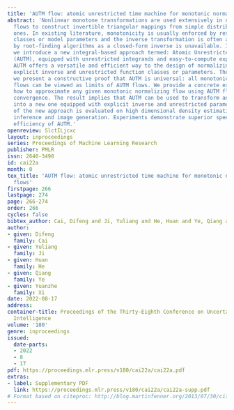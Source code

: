 ```yaml
---
title: 'AUTM flow: atomic unrestricted time machine for monotonic normalizing flows'
abstract: 'Nonlinear monotone transformations are used extensively in normalizing
  flows to construct invertible triangular mappings from simple distributions to complex
  ones. In existing literature, monotonicity is usually enforced by restricting function
  classes or model parameters and the inverse transformation is often approximated
  by root-finding algorithms as a closed-form inverse is unavailable. In this paper,
  we introduce a new integral-based approach termed: Atomic Unrestricted Time Machine
  (AUTM), equipped with unrestricted integrands and easy-to-compute explicit inverse.
  AUTM offers a versatile and efficient way to the design of normalizing flows with
  explicit inverse and unrestricted function classes or parameters. Theoretically,
  we present a constructive proof that AUTM is universal: all monotonic normalizing
  flows can be viewed as limits of AUTM flows. We provide a concrete example to show
  how to approximate any given monotonic normalizing flow using AUTM flows with guaranteed
  convergence. The result implies that AUTM can be used to transform an existing flow
  into a new one equipped with explicit inverse and unrestricted parameters. The performance
  of the new approach is evaluated on high dimensional density estimation, variational
  inference and image generation. Experiments demonstrate superior speed and memory
  efficiency of AUTM.'
openreview: SlctILjcxc
layout: inproceedings
series: Proceedings of Machine Learning Research
publisher: PMLR
issn: 2640-3498
id: cai22a
month: 0
tex_title: 'AUTM flow: atomic unrestricted time machine for monotonic normalizing
  flows'
firstpage: 266
lastpage: 274
page: 266-274
order: 266
cycles: false
bibtex_author: Cai, Difeng and Ji, Yuliang and He, Huan and Ye, Qiang and Xi, Yuanzhe
author:
- given: Difeng
  family: Cai
- given: Yuliang
  family: Ji
- given: Huan
  family: He
- given: Qiang
  family: Ye
- given: Yuanzhe
  family: Xi
date: 2022-08-17
address:
container-title: Proceedings of the Thirty-Eighth Conference on Uncertainty in Artificial
  Intelligence
volume: '180'
genre: inproceedings
issued:
  date-parts:
  - 2022
  - 8
  - 17
pdf: https://proceedings.mlr.press/v180/cai22a/cai22a.pdf
extras:
- label: Supplementary PDF
  link: https://proceedings.mlr.press/v180/cai22a/cai22a-supp.pdf
# Format based on citeproc: http://blog.martinfenner.org/2013/07/30/citeproc-yaml-for-bibliographies/
---
```

